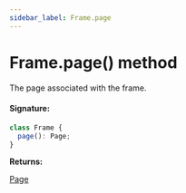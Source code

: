 ```yaml
---
sidebar_label: Frame.page
---
```


# Frame.page() method

The page associated with the frame.

#### Signature:

```typescript
class Frame {
  page(): Page;
}
```

**Returns:**

[Page](./puppeteer.page.md)
